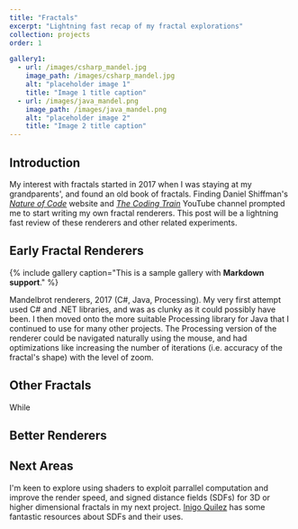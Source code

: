 ```yaml
---
title: "Fractals"
excerpt: "Lightning fast recap of my fractal explorations"
collection: projects
order: 1

gallery1:
  - url: /images/csharp_mandel.jpg
    image_path: /images/csharp_mandel.jpg
    alt: "placeholder image 1"
    title: "Image 1 title caption"
  - url: /images/java_mandel.png
    image_path: /images/java_mandel.png
    alt: "placeholder image 2"
    title: "Image 2 title caption"
---
```


## Introduction

My interest with fractals started in 2017 when I was staying at my grandparents', and found an old book of fractals. Finding Daniel Shiffman's [*Nature of Code*](https://natureofcode.com/) website and [*The Coding Train*](https://www.youtube.com/@TheCodingTrain) YouTube channel prompted me to start writing my own fractal renderers. This post will be a lightning fast review of these renderers and other related experiments.

## Early Fractal Renderers

<!-- <div><image src="../images/csharp_mandel.jpg"/><image  src="../images/java_mandel.png"/></div> -->

{% include gallery caption="This is a sample gallery with **Markdown support**." %}

Mandelbrot renderers, 2017 (C#, Java, Processing).
My very first attempt used C# and .NET libraries, and was as clunky as it could possibly have been. I then moved onto the more suitable Processing library for Java that I continued to use for many other projects. The Processing version of the renderer could be navigated naturally using the mouse, and had optimizations like increasing the number of iterations (i.e. accuracy of the fractal's shape) with the level of zoom. 

## Other Fractals

While 

## Better Renderers

## Next Areas

I'm keen to explore using shaders to exploit parrallel computation and improve the render speed, and signed distance fields (SDFs) for 3D or higher dimensional fractals in my next project. [Inigo Quilez](https://iquilezles.org/articles/distfunctions/) has some fantastic resources about SDFs and their uses.
